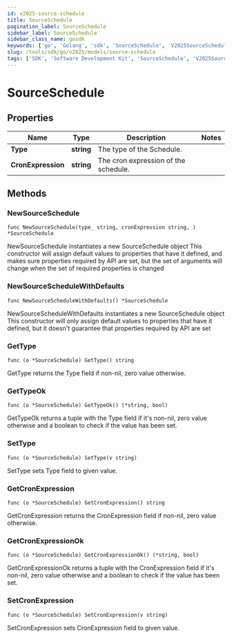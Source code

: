 ```yaml
---
id: v2025-source-schedule
title: SourceSchedule
pagination_label: SourceSchedule
sidebar_label: SourceSchedule
sidebar_class_name: gosdk
keywords: ['go', 'Golang', 'sdk', 'SourceSchedule', 'V2025SourceSchedule'] 
slug: /tools/sdk/go/v2025/models/source-schedule
tags: ['SDK', 'Software Development Kit', 'SourceSchedule', 'V2025SourceSchedule']
---
```


# SourceSchedule

## Properties

Name | Type | Description | Notes
------------ | ------------- | ------------- | -------------
**Type** | **string** | The type of the Schedule. | 
**CronExpression** | **string** | The cron expression of the schedule. | 

## Methods

### NewSourceSchedule

`func NewSourceSchedule(type_ string, cronExpression string, ) *SourceSchedule`

NewSourceSchedule instantiates a new SourceSchedule object
This constructor will assign default values to properties that have it defined,
and makes sure properties required by API are set, but the set of arguments
will change when the set of required properties is changed

### NewSourceScheduleWithDefaults

`func NewSourceScheduleWithDefaults() *SourceSchedule`

NewSourceScheduleWithDefaults instantiates a new SourceSchedule object
This constructor will only assign default values to properties that have it defined,
but it doesn't guarantee that properties required by API are set

### GetType

`func (o *SourceSchedule) GetType() string`

GetType returns the Type field if non-nil, zero value otherwise.

### GetTypeOk

`func (o *SourceSchedule) GetTypeOk() (*string, bool)`

GetTypeOk returns a tuple with the Type field if it's non-nil, zero value otherwise
and a boolean to check if the value has been set.

### SetType

`func (o *SourceSchedule) SetType(v string)`

SetType sets Type field to given value.


### GetCronExpression

`func (o *SourceSchedule) GetCronExpression() string`

GetCronExpression returns the CronExpression field if non-nil, zero value otherwise.

### GetCronExpressionOk

`func (o *SourceSchedule) GetCronExpressionOk() (*string, bool)`

GetCronExpressionOk returns a tuple with the CronExpression field if it's non-nil, zero value otherwise
and a boolean to check if the value has been set.

### SetCronExpression

`func (o *SourceSchedule) SetCronExpression(v string)`

SetCronExpression sets CronExpression field to given value.



